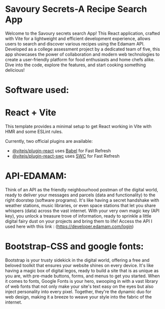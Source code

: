 # Savoury Secrets-A  Recipe Search App

Welcome to the Savoury secrets search App! This React application, crafted with Vite for a lightweight and efficient development experience, allows users to search and discover various recipes using the Edamam API. Developed as a college assessment project by a dedicated team of five, this app showcases the power of collaboration and modern web technologies to create a user-friendly platform for food enthusiasts and home chefs alike. Dive into the code, explore the features, and start cooking something delicious!

# Software used:
# React + Vite

This template provides a minimal setup to get React working in Vite with HMR and some ESLint rules.

Currently, two official plugins are available:

- [@vitejs/plugin-react](https://github.com/vitejs/vite-plugin-react/blob/main/packages/plugin-react/README.md) uses [Babel](https://babeljs.io/) for Fast Refresh
- [@vitejs/plugin-react-swc](https://github.com/vitejs/vite-plugin-react-swc) uses [SWC](https://swc.rs/) for Fast Refresh

# API-EDAMAM:
Think of an API as the friendly neighbourhood postman of the digital world, ready to deliver your messages and parcels (data and functionality) to the right doorstep (software programs). It's like having a secret handshake with weather stations, music libraries, or even space stations that let you share whispers (data) across the vast internet. With your very own magic key (API key), you unlock a treasure trove of information, ready to sprinkle a little digital fairy dust on your projects and bring them to life!
Access the API I used here with this link : (https://developer.edamam.com/login)
# Bootstrap-CSS and google fonts:
Bootstrap is your trusty sidekick in the digital world, offering a free and beloved toolkit that ensures your website shines on every device. It's like having a magic box of digital legos, ready to build a site that is as unique as you are, with pre-made buttons, forms, and menus to get you started. When it comes to fonts, Google Fonts is your hero, swooping in with a vast library of web fonts that not only make your site's text easy on the eyes but also inject personality into every pixel. Together, they're the dynamic duo for web design, making it a breeze to weave your style into the fabric of the internet.

